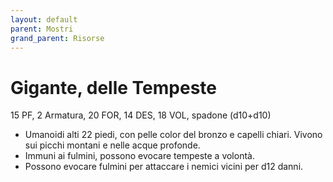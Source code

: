 ```yaml
---
layout: default
parent: Mostri
grand_parent: Risorse
---
```


# Gigante, delle Tempeste

15 PF, 2 Armatura, 20 FOR, 14 DES, 18 VOL, spadone (d10+d10)

- Umanoidi alti 22 piedi, con pelle color del bronzo e capelli chiari. Vivono sui picchi montani e nelle acque profonde.
- Immuni ai fulmini, possono evocare tempeste a volontà.
- Possono evocare fulmini per attaccare i nemici vicini per d12 danni.